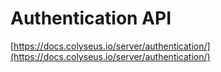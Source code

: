 # Authentication API

[https://docs.colyseus.io/server/authentication/](https://docs.colyseus.io/server/authentication/)

